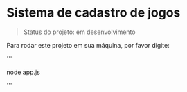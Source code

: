 <h1>Sistema de cadastro de jogos</h1>

>Status do projeto: em desenvolvimento

Para rodar este projeto em sua máquina, por favor digite:

'''

node app.js 

'''



